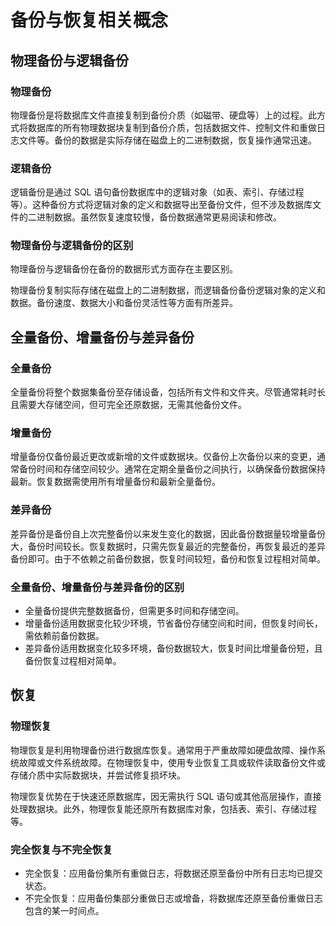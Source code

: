 # 备份与恢复相关概念

## 物理备份与逻辑备份

### 物理备份

物理备份是将数据库文件直接复制到备份介质（如磁带、硬盘等）上的过程。此方式将数据库的所有物理数据块复制到备份介质，包括数据文件、控制文件和重做日志文件等。备份的数据是实际存储在磁盘上的二进制数据，恢复操作通常迅速。

### 逻辑备份

逻辑备份是通过 SQL 语句备份数据库中的逻辑对象（如表、索引、存储过程等）。这种备份方式将逻辑对象的定义和数据导出至备份文件，但不涉及数据库文件的二进制数据。虽然恢复速度较慢，备份数据通常更易阅读和修改。

### 物理备份与逻辑备份的区别

物理备份与逻辑备份在备份的数据形式方面存在主要区别。

物理备份复制实际存储在磁盘上的二进制数据，而逻辑备份备份逻辑对象的定义和数据。备份速度、数据大小和备份灵活性等方面有所差异。

## 全量备份、增量备份与差异备份

### 全量备份

全量备份将整个数据集备份至存储设备，包括所有文件和文件夹。尽管通常耗时长且需要大存储空间，但可完全还原数据，无需其他备份文件。

### 增量备份

增量备份仅备份最近更改或新增的文件或数据块。仅备份上次备份以来的变更，通常备份时间和存储空间较少。通常在定期全量备份之间执行，以确保备份数据保持最新。恢复数据需使用所有增量备份和最新全量备份。

### 差异备份

差异备份是备份自上次完整备份以来发生变化的数据，因此备份数据量较增量备份大，备份时间较长。恢复数据时，只需先恢复最近的完整备份，再恢复最近的差异备份即可。由于不依赖之前备份数据，恢复时间较短，备份和恢复过程相对简单。

### 全量备份、增量备份与差异备份的区别

- 全量备份提供完整数据备份，但需更多时间和存储空间。
- 增量备份适用数据变化较少环境，节省备份存储空间和时间，但恢复时间长，需依赖前备份数据。
- 差异备份适用数据变化较多环境，备份数据较大，恢复时间比增量备份短，且备份恢复过程相对简单。

## 恢复

### 物理恢复

物理恢复是利用物理备份进行数据库恢复。通常用于严重故障如硬盘故障、操作系统故障或文件系统故障。在物理恢复中，使用专业恢复工具或软件读取备份文件或存储介质中实际数据块，并尝试修复损坏块。

物理恢复优势在于快速还原数据库，因无需执行 SQL 语句或其他高层操作，直接处理数据块。此外，物理恢复能还原所有数据库对象，包括表、索引、存储过程等。

### 完全恢复与不完全恢复

- 完全恢复：应用备份集所有重做日志，将数据还原至备份中所有日志均已提交状态。
- 不完全恢复：应用备份集部分重做日志或增备，将数据库还原至备份重做日志包含的某一时间点。
